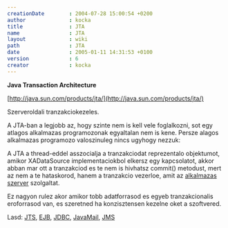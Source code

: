 ```yaml
---
creationDate        : 2004-07-28 15:00:54 +0200 
author              : kocka 
title               : JTA 
name                : JTA 
layout              : wiki 
path                : JTA 
date                : 2005-01-11 14:31:53 +0100 
version             : 6 
creator             : kocka 
---
```

__Java Transaction Architecture__

[http://java.sun.com/products/jta/](http://java.sun.com/products/jta/)

Szerveroldali tranzakciokezeles.

A JTA-ban a legjobb az, hogy szinte nem is kell vele foglalkozni, sot egy atlagos alkalmazas programozonak egyaltalan nem is kene. Persze alagos alkalmazas programozo valoszinuleg nincs ugyhogy nezzuk:

A JTA a thread-eddel asszocialja a tranzakciodat reprezentalo objektumot, amikor XADataSource implementaciokbol elkersz egy kapcsolatot, akkor abban mar ott a tranzakciod es te nem is hivhatsz commit() metodust, mert az nem a te hataskorod, hanem a tranzakcio vezerloe, amit az [alkalmazas szerver](Alkalmazas%20Szerver.html) szolgaltat.

Ez nagyon rulez akor amikor tobb adatforrasod es egyeb tranzakcionalis eroforrasod van, es szeretned ha konzisztensen kezelne oket a szoftvered.

Lasd: [JTS](JTS.html), [EJB](EJB.html), [JDBC](JDBC.html), [JavaMail](Missing.html), [JMS](JMS.html)

